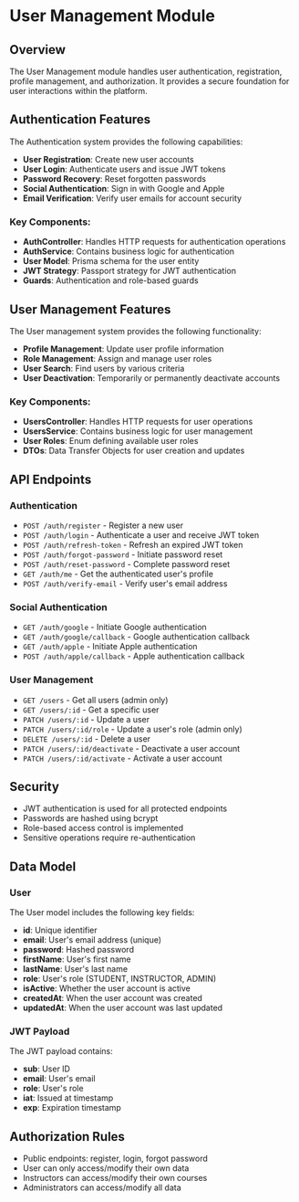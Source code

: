 # User Management Module

## Overview

The User Management module handles user authentication, registration, profile management, and authorization. It provides a secure foundation for user interactions within the platform.

## Authentication Features

The Authentication system provides the following capabilities:

- **User Registration**: Create new user accounts
- **User Login**: Authenticate users and issue JWT tokens
- **Password Recovery**: Reset forgotten passwords
- **Social Authentication**: Sign in with Google and Apple
- **Email Verification**: Verify user emails for account security

### Key Components:

- **AuthController**: Handles HTTP requests for authentication operations
- **AuthService**: Contains business logic for authentication
- **User Model**: Prisma schema for the user entity
- **JWT Strategy**: Passport strategy for JWT authentication
- **Guards**: Authentication and role-based guards

## User Management Features

The User management system provides the following functionality:

- **Profile Management**: Update user profile information
- **Role Management**: Assign and manage user roles
- **User Search**: Find users by various criteria
- **User Deactivation**: Temporarily or permanently deactivate accounts

### Key Components:

- **UsersController**: Handles HTTP requests for user operations
- **UsersService**: Contains business logic for user management
- **User Roles**: Enum defining available user roles
- **DTOs**: Data Transfer Objects for user creation and updates

## API Endpoints

### Authentication

- `POST /auth/register` - Register a new user
- `POST /auth/login` - Authenticate a user and receive JWT token
- `POST /auth/refresh-token` - Refresh an expired JWT token
- `POST /auth/forgot-password` - Initiate password reset
- `POST /auth/reset-password` - Complete password reset
- `GET /auth/me` - Get the authenticated user's profile
- `POST /auth/verify-email` - Verify user's email address

### Social Authentication

- `GET /auth/google` - Initiate Google authentication
- `GET /auth/google/callback` - Google authentication callback
- `GET /auth/apple` - Initiate Apple authentication
- `POST /auth/apple/callback` - Apple authentication callback

### User Management

- `GET /users` - Get all users (admin only)
- `GET /users/:id` - Get a specific user
- `PATCH /users/:id` - Update a user
- `PATCH /users/:id/role` - Update a user's role (admin only)
- `DELETE /users/:id` - Delete a user
- `PATCH /users/:id/deactivate` - Deactivate a user account
- `PATCH /users/:id/activate` - Activate a user account

## Security

- JWT authentication is used for all protected endpoints
- Passwords are hashed using bcrypt
- Role-based access control is implemented
- Sensitive operations require re-authentication

## Data Model

### User

The User model includes the following key fields:

- **id**: Unique identifier
- **email**: User's email address (unique)
- **password**: Hashed password
- **firstName**: User's first name
- **lastName**: User's last name
- **role**: User's role (STUDENT, INSTRUCTOR, ADMIN)
- **isActive**: Whether the user account is active
- **createdAt**: When the user account was created
- **updatedAt**: When the user account was last updated

### JWT Payload

The JWT payload contains:

- **sub**: User ID
- **email**: User's email
- **role**: User's role
- **iat**: Issued at timestamp
- **exp**: Expiration timestamp

## Authorization Rules

- Public endpoints: register, login, forgot password
- User can only access/modify their own data
- Instructors can access/modify their own courses
- Administrators can access/modify all data